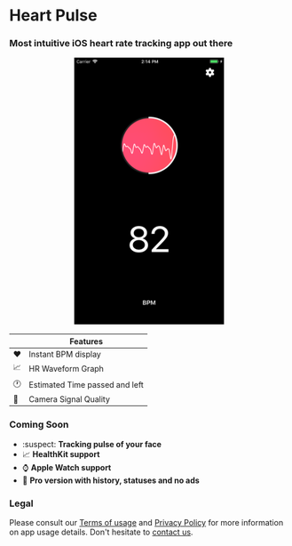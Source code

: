# Heart Pulse

### Most intuitive iOS heart rate tracking app out there

<p align="center">
<img src="scrn_black_1.PNG" width="270"/>
</p>

|         | Features  |
----------|-----------------
❤️ | Instant BPM display
📈| HR Waveform Graph
🕐| Estimated Time passed and left
🎥| Camera Signal Quality

### Coming Soon

- :suspect: **Tracking pulse of your face**
- :chart_with_upwards_trend: **HealthKit support**
- :watch: **Apple Watch support**
- :gem: **Pro version with history, statuses and no ads**

### Legal

Please consult our [Terms of usage](https://golopupinsky.github.io/General-Terms/) and [Privacy Policy](https://golopupinsky.github.io/General-Privacy/) for more information on app usage details. Don't hesitate to [contact us](mailto:golopupinsky@gmail.com).


